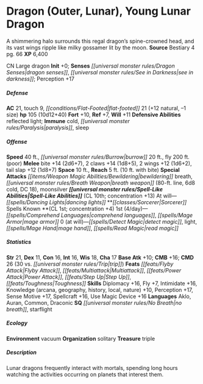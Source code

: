 ﻿---
cssclass: [monsters]
title1: Dragon (Outer, Lunar), Young Lunar Dragon
desc_short: A shimmering halo surrounds this regal dragon's spine-crowned head, and
  its vast wings ripple like milky gossamer lit by the moon.
title2: Young Lunar Dragon
CR: 9
sources:
- name: Bestiary 4
  page: 66
  link: http://paizo.com/products/btpy91ds?Pathfinder-Roleplaying-Game-Bestiary-4
XP: 6400
alignment: CN
size: Large
type: dragon
initiative:
  bonus: 0
senses:
  dragon senses: true
  see in darkness: true
AC:
  AC: 21
  touch: 9
  flat_footed: 21
  components:
    natural: 12
    size: -1
HP:
  HP: 105
  long: 10d12+40
saves:
  fort: 10
  ref: 7
  will: 11
defensive_abilities:
- reflected light
immunities:
- cold
- paralysis
- sleep
speeds:
  base: 40
  burrow: 20
  fly: 200
  fly_maneuverability: poor
attacks:
  melee:
  - - text: bite +14 (2d6+7)
      entries:
      - - damage: 2d6+7
      attack: bite
      bonus:
      - 14
    - text: 2 claws +14 (1d8+5)
      entries:
      - - damage: 1d8+5
      count: 2
      attack: claws
      bonus:
      - 14
    - text: 2 wings +12 (1d6+2)
      entries:
      - - damage: 1d6+2
      count: 2
      attack: wings
      bonus:
      - 12
    - text: tail slap +12 (1d8+7)
      entries:
      - - damage: 1d8+7
      attack: tail slap
      bonus:
      - 12
  special:
  - bewildering breath
  - breath weapon (80-ft. line, 6d8 cold, DC 18)
  - moonsilver
space: 10
reach: 5
reach_other: 10 ft. with bite
spell_like_abilities:
  entries:
  - name: dancing lights
    source: default
    freq: At will
  sources:
  - name: default
    CL: 10
    concentration: 13
spells:
  entries:
  - name: comprehend languages
    source: Sorcerer
    level: 1
  - name: mage armor
    source: Sorcerer
    level: 1
  - name: detect magic
    source: Sorcerer
    level: 0
  - name: light
    source: Sorcerer
    level: 0
  - name: mage hand
    source: Sorcerer
    level: 0
  - name: read magic
    source: Sorcerer
    level: 0
  sources:
  - name: Sorcerer
    type: known
    CL: 1
    concentration: 4
    slots:
      1: 4
      0: at-will
ability_scores:
  STR: 21
  DEX: 11
  CON: 16
  INT: 16
  WIS: 18
  CHA: 17
BAB: 10
CMB: 16
CMD: 26
CMD_other: 30 vs. trip
feats:
- name: Flyby Attack
- name: Multiattack
- name: Power Attack
- name: Step Up
- name: Toughness
skills:
  Diplomacy: 16
  Fly: 7
  Intimidate: 16
  Knowledge (arcana): 10
  Knowledge (geography): 10
  Knowledge (history): 10
  Knowledge (local): 10
  Knowledge (nature): 10
  Perception: 17
  Sense Motive: 17
  Spellcraft: 16
  Use Magic Device: 16
languages:
- Aklo
- Auran
- Common
- Draconic
special_qualities:
- no breath
- starflight
ecology:
  environment: vacuum
  organization: solitary
  treasure_type: triple
desc_long: Lunar dragons frequently interact with mortals, spending long hours watching
  the activities occurring on planets that interest them.

---

# Dragon (Outer, Lunar), Young Lunar Dragon
A shimmering halo surrounds this regal dragon’s spine-crowned head, and its vast wings ripple like milky gossamer lit by the moon.
**Source** Bestiary 4 pg. 66
**XP** 6,400

CN Large dragon
**Init** +0; **Senses** _[[universal monster rules/Dragon Senses|dragon senses]]_, _[[universal monster rules/See in Darkness|see in darkness]]_; Perception +17

##### Defense

**AC** 21, touch 9, _[[conditions/Flat-Footed|flat-footed]]_ 21 (+12 natural, –1 size)
**hp** 105 (10d12+40)
**Fort** +10, **Ref** +7, **Will** +11
**Defensive Abilities** reflected light; **Immune** cold, _[[universal monster rules/Paralysis|paralysis]]_, sleep

##### Offense
**Speed** 40 ft., _[[universal monster rules/Burrow|burrow]]_ 20 ft., fly 200 ft. (poor)
**Melee** bite +14 (2d6+7), 2 claws +14 (1d8+5), 2 wings +12 (1d6+2), tail slap +12 (1d8+7)
**Space** 10 ft., **Reach** 5 ft. (10 ft. with bite)
**Special Attacks** _[[items/Weapon Magic Abilities/Bewildering|bewildering]]_ breath, _[[universal monster rules/Breath Weapon|breath weapon]]_ (80-ft. line, 6d8 cold, DC 18), moonsilver
**_[[universal monster rules/Spell-Like Abilities|Spell-Like Abilities]]_** (CL 10th; concentration +13)
At will—_[[spells/Dancing Lights|dancing lights]]_
**_[[classes/Sorcerer|Sorcerer]]_ Spells Known **(CL 1st; concentration +4)
1st (4/day)—_[[spells/Comprehend Languages|comprehend languages]]_, _[[spells/Mage Armor|mage armor]]_
0 (at will)—_[[spells/Detect Magic|detect magic]]_, light, _[[spells/Mage Hand|mage hand]]_, _[[spells/Read Magic|read magic]]_

##### Statistics
**Str** 21, **Dex** 11, **Con** 16, **Int** 16, **Wis** 18, **Cha** 17
**Base Atk** +10; **CMB** +16; **CMD** 26 (30 vs. _[[universal monster rules/Trip|trip]]_)
**Feats** _[[feats/Flyby Attack|Flyby Attack]]_, _[[feats/Multiattack|Multiattack]]_, _[[feats/Power Attack|Power Attack]]_, _[[feats/Step Up|Step Up]]_, _[[feats/Toughness|Toughness]]_
**Skills** Diplomacy +16, Fly +7, Intimidate +16, Knowledge (arcana, geography, history, local, nature) +10, Perception +17, Sense Motive +17, Spellcraft +16, Use Magic Device +16
**Languages** Aklo, Auran, Common, Draconic
**SQ** _[[universal monster rules/No Breath|no breath]]_, starflight

##### Ecology

**Environment** vacuum
**Organization** solitary
**Treasure** triple

##### Description

Lunar dragons frequently interact with mortals, spending long hours watching the activities occurring on planets that interest them.